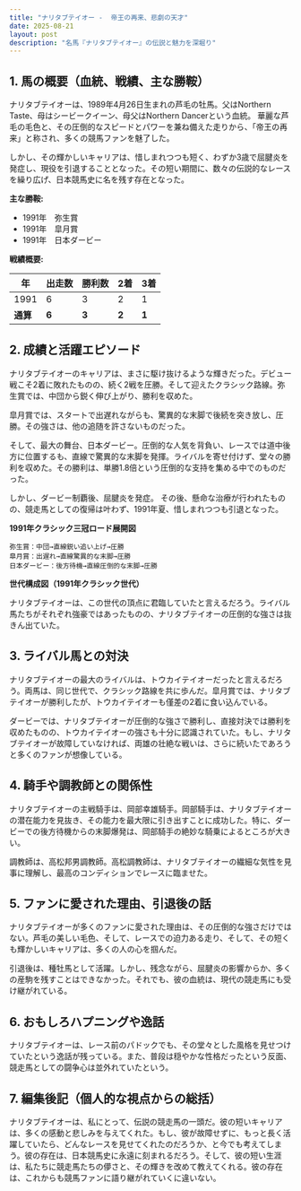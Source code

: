 ```yaml
---
title: "ナリタブテイオー -  帝王の再来、悲劇の天才"
date: 2025-08-21
layout: post
description: "名馬『ナリタブテイオー』の伝説と魅力を深堀り"
---
```


## 1. 馬の概要（血統、戦績、主な勝鞍）

ナリタブテイオーは、1989年4月26日生まれの芦毛の牡馬。父はNorthern Taste、母はシービークイーン、母父はNorthern Dancerという血統。  華麗な芦毛の毛色と、その圧倒的なスピードとパワーを兼ね備えた走りから、「帝王の再来」と称され、多くの競馬ファンを魅了した。

しかし、その輝かしいキャリアは、惜しまれつつも短く、わずか3歳で屈腱炎を発症し、現役を引退することとなった。その短い期間に、数々の伝説的なレースを繰り広げ、日本競馬史に名を残す存在となった。

**主な勝鞍:**

* 1991年　弥生賞
* 1991年　皐月賞
* 1991年　日本ダービー


**戦績概要:**

| 年 | 出走数 | 勝利数 | 2着 | 3着 |
|---|---|---|---|---|
| 1991 | 6 | 3 | 2 | 1 |
| **通算** | **6** | **3** | **2** | **1** |


## 2. 成績と活躍エピソード

ナリタブテイオーのキャリアは、まさに駆け抜けるような輝きだった。デビュー戦こそ2着に敗れたものの、続く2戦を圧勝。そして迎えたクラシック路線。弥生賞では、中団から鋭く伸び上がり、勝利を収めた。

皐月賞では、スタートで出遅れながらも、驚異的な末脚で後続を突き放し、圧勝。その強さは、他の追随を許さないものだった。

そして、最大の舞台、日本ダービー。圧倒的な人気を背負い、レースでは道中後方に位置するも、直線で驚異的な末脚を発揮。ライバルを寄せ付けず、堂々の勝利を収めた。その勝利は、単勝1.8倍という圧倒的な支持を集める中でのものだった。

しかし、ダービー制覇後、屈腱炎を発症。  その後、懸命な治療が行われたものの、競走馬としての復帰は叶わず、1991年夏、惜しまれつつも引退となった。


**1991年クラシック三冠ロード展開図**

```
弥生賞：中団→直線鋭い追い上げ→圧勝
皐月賞：出遅れ→直線驚異的な末脚→圧勝
日本ダービー：後方待機→直線圧倒的な末脚→圧勝
```

**世代構成図（1991年クラシック世代）**

ナリタブテイオーは、この世代の頂点に君臨していたと言えるだろう。ライバル馬たちがそれぞれ強豪ではあったものの、ナリタブテイオーの圧倒的な強さは抜きん出ていた。


## 3. ライバル馬との対決

ナリタブテイオーの最大のライバルは、トウカイテイオーだったと言えるだろう。両馬は、同じ世代で、クラシック路線を共に歩んだ。皐月賞では、ナリタブテイオーが勝利したが、トウカイテイオーも僅差の2着に食い込んでいる。

ダービーでは、ナリタブテイオーが圧倒的な強さで勝利し、直接対決では勝利を収めたものの、トウカイテイオーの強さも十分に認識されていた。もし、ナリタブテイオーが故障していなければ、両雄の壮絶な戦いは、さらに続いたであろうと多くのファンが想像している。


## 4. 騎手や調教師との関係性

ナリタブテイオーの主戦騎手は、岡部幸雄騎手。岡部騎手は、ナリタブテイオーの潜在能力を見抜き、その能力を最大限に引き出すことに成功した。特に、ダービーでの後方待機からの末脚爆発は、岡部騎手の絶妙な騎乗によるところが大きい。

調教師は、高松邦男調教師。高松調教師は、ナリタブテイオーの繊細な気性を見事に理解し、最高のコンディションでレースに臨ませた。


## 5. ファンに愛された理由、引退後の話

ナリタブテイオーが多くのファンに愛された理由は、その圧倒的な強さだけではない。芦毛の美しい毛色、そして、レースでの迫力ある走り、そして、その短くも輝かしいキャリアは、多くの人の心を掴んだ。

引退後は、種牡馬として活躍。しかし、残念ながら、屈腱炎の影響からか、多くの産駒を残すことはできなかった。それでも、彼の血統は、現代の競走馬にも受け継がれている。


## 6. おもしろハプニングや逸話

ナリタブテイオーは、レース前のパドックでも、その堂々とした風格を見せつけていたという逸話が残っている。また、普段は穏やかな性格だったという反面、競走馬としての闘争心は並外れていたという。


## 7. 編集後記（個人的な視点からの総括）

ナリタブテイオーは、私にとって、伝説の競走馬の一頭だ。彼の短いキャリアは、多くの感動と悲しみを与えてくれた。もし、彼が故障せずに、もっと長く活躍していたら、どんなレースを見せてくれたのだろうか、と今でも考えてしまう。彼の存在は、日本競馬史に永遠に刻まれるだろう。そして、彼の短い生涯は、私たちに競走馬たちの儚さと、その輝きを改めて教えてくれる。彼の存在は、これからも競馬ファンに語り継がれていくに違いない。
